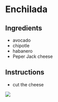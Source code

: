 # Enchilada
## Ingredients
* avocado
* chipotle
* habanero
* Peper Jack cheese

## Instructions
* cut the cheese

![ ](https://media.istockphoto.com/id/866265004/es/foto/enchiladas-de-pollo-al-horno.jpg?s=612x612&w=is&k=20&c=KLYU1DrfFjcZrn0xndPZPP63QUjMnw_9xDuwwGwc4Wc=)

